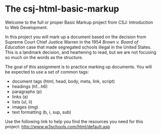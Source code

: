 The csj-html-basic-markup
=====================

Welcome to the full or proper Basic Markup project from CSJ: Introduction to Web Development.

In this project you will mark up a document based on the decision from
Supreme Court Chief Justice Warren in the 1954 *Brown v. Board of Education*
case that made segregated schools illegal in the United States. This is a
landmark decision, and heartening to read, but we are not focusing so much on
the words as the structure.

The goal of this assignment is to practice marking up documents. You will be
expected to use a set of common tags:

* document tags (html, head, body, meta, link, script)
* headings (h1...h6)
* paragraphs (p)
* links (a)
* lists (ul, li)
* images (img)
* text formatting (b, i, sup, sub)

Use the following link to help you find the resources you need for this project: http://www.w3schools.com/html/default.asp
